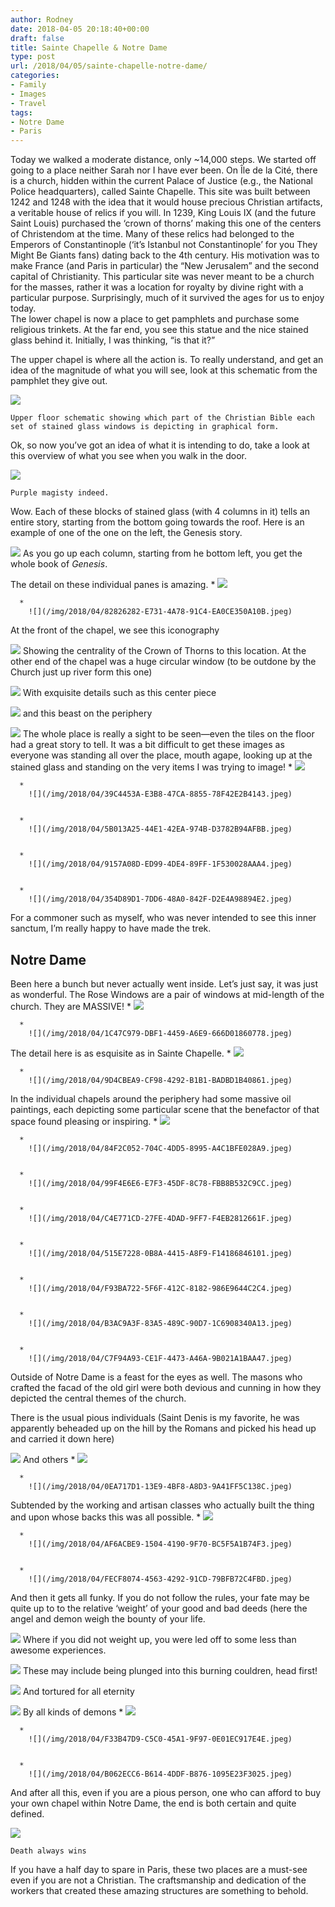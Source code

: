 ```yaml
---
author: Rodney
date: 2018-04-05 20:18:40+00:00
draft: false
title: Sainte Chapelle & Notre Dame
type: post
url: /2018/04/05/sainte-chapelle-notre-dame/
categories:
- Family
- Images
- Travel
tags:
- Notre Dame
- Paris
---
```

Today we walked a moderate distance, only ~14,000 steps. We started off going to a place neither Sarah nor I have ever been. On Île de la Cité, there is a church, hidden within the current Palace of Justice (e.g., the National Police headquarters), called Sainte Chapelle. This site was built between 1242 and 1248 with the idea that it would house precious Christian artifacts, a veritable house of relics if you will. In 1239, King Louis IX (and the future Saint Louis) purchased the ‘crown of thorns’ making this one of the centers of Christendom at the time. Many of these relics had belonged to the Emperors of Constantinople (‘it’s Istanbul not Constantinople’ for you They Might Be Giants fans) dating back to the 4th century. His motivation was to make France (and Paris in particular) the “New Jerusalem” and the second capital of Christianity. This particular site was never meant to be a church for the masses, rather it was a location for royalty by divine right with a particular purpose. Surprisingly, much of it survived the ages for us to enjoy today.   
The lower chapel is now a place to get pamphlets and purchase some religious trinkets. At the far end, you see this statue and the nice stained glass behind it. Initially, I was thinking, “is that it?” 

The upper chapel is where all the action is. To really understand, and get an idea of the magnitude of what you will see, look at this schematic from the pamphlet they give out.

![](/img/2018/04/958ECB2B-AA64-48E9-80E2-1029B1F57BE6.jpeg)

    Upper floor schematic showing which part of the Christian Bible each set of stained glass windows is depicting in graphical form.
Ok, so now you’ve got an idea of what it is intending to do, take a look at this overview of what you see when you walk in the door.

![](/img/2018/04/0A1C2C70-FA85-4DF8-9794-C46F65A88F80.jpeg)

    Purple magisty indeed.
Wow. Each of these blocks of stained glass (with 4 columns in it) tells an entire story, starting from the bottom going towards the roof. Here is an example of one of the one on the left, the Genesis story.

![](/img/2018/04/BC6DB451-DEA3-4DB0-9B46-322C7A9EDC7A.jpeg)
As you go up each column, starting from he bottom left, you get the whole book of _Genesis_.

The detail on these individual panes is amazing.
      * 
        ![](/img/2018/04/33E4F91C-C09C-44E7-A64A-04F799E9B011.jpeg)

    
      * 
        ![](/img/2018/04/82826282-E731-4A78-91C4-EA0CE350A10B.jpeg)

    
At the front of the chapel, we see this iconography

![](/img/2018/04/672EAC63-9A16-4BC6-9877-ED65E385B93E.jpeg)
Showing the centrality of the Crown of Thorns to this location. At the other end of the chapel was a huge circular window (to be outdone by the Church just up river form this one)

![](/img/2018/04/EF5C401F-5EEF-49B4-917F-AC5B913610DB.jpeg)
With exquisite details such as this center piece

![](/img/2018/04/45D5AE86-A58A-4B1C-BBA3-3178D7C5DE1E.jpeg)
and this beast on the periphery

![](/img/2018/04/B2CC8C5C-003B-4895-BB31-DF102EF9EA2C.jpeg)
The whole place is really a sight to be seen—even the tiles on the floor had a great story to tell. It was a bit difficult to get these images as everyone was standing all over the place, mouth agape, looking up at the stained glass and standing on the very items I was trying to image!
      * 
        ![](/img/2018/04/CC13B60C-BB0D-4D67-8FBA-0D44365292B9.jpeg)

    
      * 
        ![](/img/2018/04/39C4453A-E3B8-47CA-8855-78F42E2B4143.jpeg)

    
      * 
        ![](/img/2018/04/5B013A25-44E1-42EA-974B-D3782B94AFBB.jpeg)

    
      * 
        ![](/img/2018/04/9157A08D-ED99-4DE4-89FF-1F530028AAA4.jpeg)

    
      * 
        ![](/img/2018/04/354D89D1-7DD6-48A0-842F-D2E4A98894E2.jpeg)

    
For a commoner such as myself, who was never intended to see this inner sanctum, I’m really happy to have made the trek. 

## Notre Dame

Been here a bunch but never actually went inside. Let’s just say, it was just as wonderful. The Rose Windows are a pair of windows at mid-length of the church. They are MASSIVE!
      * 
        ![](/img/2018/04/DE83CF06-72C7-4608-AE41-27D6D7991013.jpeg)

    
      * 
        ![](/img/2018/04/1C47C979-DBF1-4459-A6E9-666D01860778.jpeg)

    
The detail here is as esquisite as in Sainte Chapelle.
      * 
        ![](/img/2018/04/ABDE7955-96C1-46BB-B9FB-543BE2678D52.jpeg)

    
      * 
        ![](/img/2018/04/9D4CBEA9-CF98-4292-B1B1-BADBD1B40861.jpeg)

    
In the individual chapels around the periphery had some massive oil paintings, each depicting some particular scene that the benefactor of that space found pleasing or inspiring.
      * 
        ![](/img/2018/04/496FC6C9-AD8C-4537-B96E-830092926078.jpeg)

    
      * 
        ![](/img/2018/04/84F2C052-704C-4DD5-8995-A4C1BFE028A9.jpeg)

    
      * 
        ![](/img/2018/04/99F4E6E6-E7F3-45DF-8C78-FBB8B532C9CC.jpeg)

    
      * 
        ![](/img/2018/04/C4E771CD-27FE-4DAD-9FF7-F4EB2812661F.jpeg)

    
      * 
        ![](/img/2018/04/515E7228-0B8A-4415-A8F9-F14186846101.jpeg)

    
      * 
        ![](/img/2018/04/F93BA722-5F6F-412C-8182-986E9644C2C4.jpeg)

    
      * 
        ![](/img/2018/04/B3AC9A3F-83A5-489C-90D7-1C6908340A13.jpeg)

    
      * 
        ![](/img/2018/04/C7F94A93-CE1F-4473-A46A-9B021A1BAA47.jpeg)

    
Outside of Notre Dame is a feast for the eyes as well. The masons who crafted the facad of the old girl were both devious and cunning in how they depicted the central themes of the church.

There is the usual pious individuals (Saint Denis is my favorite, he was apparently beheaded up on the hill by the Romans and picked his head up and carried it down here)

![](/img/2018/04/7AC4BBDF-0BC9-46F0-B7BE-21778DDE21D7.jpeg)
And others
      * 
        ![](/img/2018/04/216B7516-5F77-45A3-9867-794ADDA7AB50.jpeg)

    
      * 
        ![](/img/2018/04/0EA717D1-13E9-4BF8-A8D3-9A41FF5C138C.jpeg)

    
Subtended by the working and artisan classes who actually built the thing and upon whose backs this was all possible.
      * 
        ![](/img/2018/04/72FAFD50-5911-46DF-8F98-80E83955A79C.jpeg)

    
      * 
        ![](/img/2018/04/AF6ACBE9-1504-4190-9F70-BC5F5A1B74F3.jpeg)

    
      * 
        ![](/img/2018/04/FECF8074-4563-4292-91CD-79BFB72C4FBD.jpeg)

    
And then it gets all funky. If you do not follow the rules, your fate may be quite up to to the relative ‘weight’ of your good and bad deeds (here the angel and demon weigh the bounty of your life.

![](/img/2018/04/2C1E5811-33A8-4800-9FDF-AD584D005116.jpeg)
Where if you did not weight up, you were led off to some less than awesome experiences.

![](/img/2018/04/6BBCAF05-F579-4234-A5D8-65B852DFDD30.jpeg)
These may include being plunged into this burning couldren, head first!

![](/img/2018/04/A78209F1-7E9A-453D-9DED-C013285578E0.jpeg)
And tortured for all eternity

![](/img/2018/04/B225E677-44CC-440F-9C6F-782A56F9349D.jpeg)
By all kinds of demons
      * 
        ![](/img/2018/04/282602F4-863A-4001-A8D8-ACF43CCF5846.jpeg)

    
      * 
        ![](/img/2018/04/F33B47D9-C5C0-45A1-9F97-0E01EC917E4E.jpeg)

    
      * 
        ![](/img/2018/04/B062ECC6-B614-4DDF-B876-1095E23F3025.jpeg)

    
And after all this, even if you are a pious person, one who can afford to buy your own chapel within Notre Dame, the end is both certain and quite defined.

![](/img/2018/04/D88496DD-F7DB-4A62-A44A-F1D1598E6295.jpeg)

    Death always wins
If you have a half day to spare in Paris, these two places are a must-see even if you are not a Christian. The craftsmanship and dedication of the workers that created these amazing structures are something to behold.

